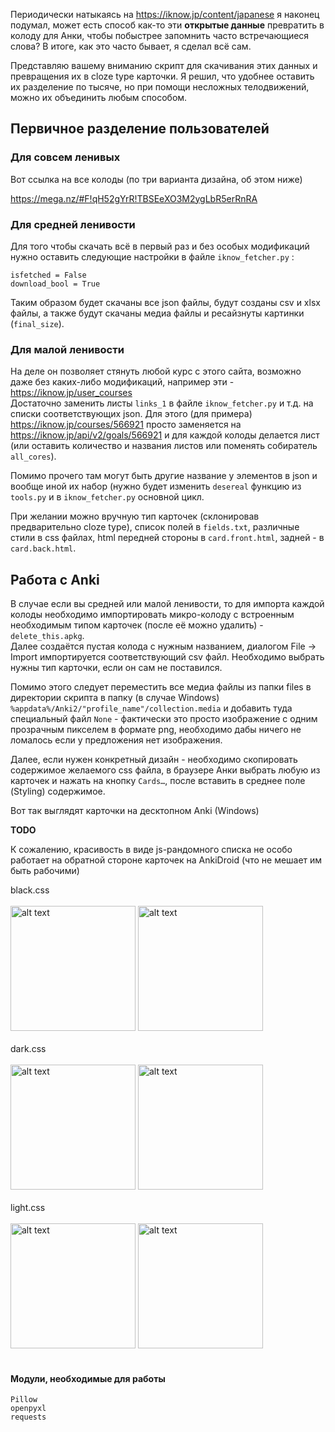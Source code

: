 Периодически натыкаясь на https://iknow.jp/content/japanese я наконец подумал, может есть способ как-то эти **открытые данные** превратить в колоду для Анки, чтобы побыстрее запомнить часто встречающиеся слова? В итоге, как это часто бывает, я сделал всё сам.   

Представляю вашему вниманию скрипт для скачивания этих данных и превращения их в cloze type карточки. Я решил, что удобнее оставить их разделение по тысяче, но при помощи несложных телодвижений, можно их объединить любым способом.

## Первичное разделение пользователей

### Для совсем ленивых

Вот ссылка на все колоды (по три варианта дизайна, об этом ниже)

https://mega.nz/#F!qH52gYrR!TBSEeXO3M2ygLbR5erRnRA

### Для средней ленивости

Для того чтобы скачать всё в первый раз и без особых модификаций нужно оставить следующие настройки в файле ```iknow_fetcher.py``` :
```
isfetched = False 
download_bool = True 
```

Таким образом будет скачаны все json файлы, будут созданы csv и xlsx файлы, а также будут скачаны медиа файлы и ресайзнуты картинки (```final_size```).   

### Для малой ленивости

На деле он позволяет стянуть любой курс с этого сайта, возможно даже без каких-либо модификаций, например эти - https://iknow.jp/user_courses    
Достаточно заменить листы ```links_1``` в файле ```iknow_fetcher.py``` и т.д. на списки соответствующих json. Для этого (для примера) https://iknow.jp/courses/566921 просто заменяется на https://iknow.jp/api/v2/goals/566921 и для каждой колоды делается лист (или оставить количество и названия листов или поменять собиратель ```all_cores```).   

Помимо прочего там могут быть другие название у элементов в json и вообще иной их набор (нужно будет изменить ```desereal``` функцию из ```tools.py``` и в ```iknow_fetcher.py``` основной цикл.

При желании можно вручную тип карточек (склонировав предварительно cloze type), список полей в ```fields.txt```, различные стили в css файлах, html передней стороны в ```card.front.html```, задней - в ```card.back.html```. 

## Работа с Anki

В случае если вы средней или малой ленивости, то для импорта каждой колоды необходимо импортировать микро-колоду с встроенным необходимым типом карточек (после её можно удалить) - ```delete_this.apkg```.   
Далее создаётся пустая колода с нужным названием, диалогом File -> Import импортируется соответствующий csv файл. Необходимо выбрать нужны тип карточки, если он сам не поставился.   

<!--
Добавить скриншоты? 

<img src="https://i.imgur.com/nGYpMqX.png" alt="alt text" width="whatever" height=200>
-->

Помимо этого следует переместить все медиа файлы из папки files в директории скрипта в папку (в случае Windows)  ```%appdata%/Anki2/"profile_name"/collection.media``` и добавить туда специальный файл ```None``` - фактически это просто изображение с одним прозрачным пикселем в формате png, необходимо дабы ничего не ломалось если у предложения нет изображения.   

Далее, если нужен конкретный дизайн - необходимо скопировать содержимое желаемого css файла, в браузере Анки выбрать любую из карточек и нажать на кнопку ```Cards…```, после вставить в среднее поле (Styling) содержимое.


Вот так выглядят карточки на десктопном Anki (Windows)

**TODO**

К сожалению, красивость в виде js-рандомного списка не особо работает на обратной стороне карточек на AnkiDroid (что не мешает им быть рабочими)

black.css   
<br>
<img src="https://i.imgur.com/nGYpMqX.png" alt="alt text" height=200>
<img src="https://i.imgur.com/A5H5I6f.png" alt="alt text" height=200>
<br>
<br>
dark.css   
<br>
<img src="https://i.imgur.com/AwFaBs1.png" alt="alt text" height=200>
<img src="https://i.imgur.com/ki4JJsb.png" alt="alt text" height=200>
<br>
<br>
light.css   
<br>
<img src="https://i.imgur.com/VAf6GLL.png" alt="alt text" height=200>
<img src="https://i.imgur.com/V4fSkE6.png" alt="alt text" height=200>
<br>
<br>
#### Модули, необходимые для работы
```
Pillow   
openpyxl   
requests   
```




